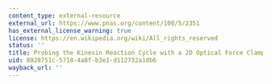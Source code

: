 ```yaml
---
content_type: external-resource
external_url: https://www.pnas.org/content/100/5/2351
has_external_license_warning: true
license: https://en.wikipedia.org/wiki/All_rights_reserved
status: ''
title: Probing the Kinesin Reaction Cycle with a 2D Optical Force Clamp
uid: 8828751c-5718-4a8f-b3e1-d112732a1db6
wayback_url: ''
---
```

